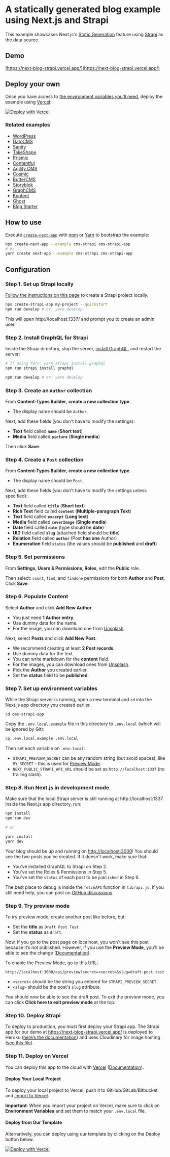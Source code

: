 # A statically generated blog example using Next.js and Strapi

This example showcases Next.js's [Static Generation](https://nextjs.org/docs/basic-features/pages) feature using [Strapi](https://strapi.io/) as the data source.

## Demo

[https://next-blog-strapi.vercel.app/](https://next-blog-strapi.vercel.app/)

## Deploy your own

Once you have access to [the environment variables you'll need](#step-7-set-up-environment-variables), deploy the example using [Vercel](https://vercel.com?utm_source=github&utm_medium=readme&utm_campaign=next-example):

[![Deploy with Vercel](https://vercel.com/button)](https://vercel.com/new/git/external?repository-url=https://github.com/vercel/next.js/tree/canary/examples/cms-strapi&project-name=cms-strapi&repository-name=cms-strapi&env=STRAPI_PREVIEW_SECRET,NEXT_PUBLIC_STRAPI_API_URL&envDescription=Required%20to%20connect%20the%20app%20with%20Strapi&envLink=https://vercel.link/cms-strapi-env)

### Related examples

- [WordPress](/examples/cms-wordpress)
- [DatoCMS](/examples/cms-datocms)
- [Sanity](/examples/cms-sanity)
- [TakeShape](/examples/cms-takeshape)
- [Prismic](/examples/cms-prismic)
- [Contentful](/examples/cms-contentful)
- [Agility CMS](/examples/cms-agilitycms)
- [Cosmic](/examples/cms-cosmic)
- [ButterCMS](/examples/cms-buttercms)
- [Storyblok](/examples/cms-storyblok)
- [GraphCMS](/examples/cms-graphcms)
- [Kontent](/examples/cms-kontent)
- [Ghost](/examples/cms-ghost)
- [Blog Starter](/examples/blog-starter)

## How to use

Execute [`create-next-app`](https://github.com/vercel/next.js/tree/canary/packages/create-next-app) with [npm](https://docs.npmjs.com/cli/init) or [Yarn](https://yarnpkg.com/lang/en/docs/cli/create/) to bootstrap the example:

```bash
npx create-next-app --example cms-strapi cms-strapi-app
# or
yarn create next-app --example cms-strapi cms-strapi-app
```

## Configuration

### Step 1. Set up Strapi locally

[Follow the instructions on this page](https://strapi.io/documentation/developer-docs/latest/getting-started/quick-start.html#_1-install-strapi-and-create-a-new-project) to create a Strapi project locally.

```bash
npx create-strapi-app my-project --quickstart
npm run develop # or: yarn develop
```

This will open http://localhost:1337/ and prompt you to create an admin user.

### Step 2. Install GraphQL for Strapi

Inside the Strapi directory, stop the server, [install GraphQL](https://strapi.io/documentation/v3.x/plugins/graphql.html), and restart the server:

```bash
# If using Yarn: yarn strapi install graphql
npm run strapi install graphql

npm run develop # or: yarn develop
```

### Step 3. Create an `Author` collection

From **Content-Types Builder**, **create a new collection type**.

- The display name should be `Author`.

Next, add these fields (you don't have to modify the settings):

- **Text** field called **`name`** (**Short text**)
- **Media** field called **`picture`** (**Single media**)

Then click **Save**.

### Step 4. Create a `Post` collection

From **Content-Types Builder**, **create a new collection type**.

- The display name should be `Post`.

Next, add these fields (you don't have to modify the settings unless specified):

- **Text** field called **`title`** (**Short text**)
- **Rich Text** field called **`content`** (**Multiple-paragraph Text**)
- **Text** field called **`excerpt`** (**Long text**)
- **Media** field called **`coverImage`** (**Single media**)
- **Date** field called **`date`** (type should be **date**)
- **UID** field called **`slug`** (attached field should be **title**)
- **Relation** field called **`author`** (Post **has one** Author)
- **Enumeration** field `status` (the values should be **published** and **draft**)

### Step 5. Set permissions

From **Settings, Users & Permissions, Roles**, edit the **Public** role.

Then select: `count`, `find`, and `findone` permissions for both **Author** and **Post**. Click **Save**.

### Step 6. Populate Content

Select **Author** and click **Add New Author**.

- You just need **1 Author entry**.
- Use dummy data for the name.
- For the image, you can download one from [Unsplash](https://unsplash.com/).

Next, select **Posts** and click **Add New Post**.

- We recommend creating at least **2 Post records**.
- Use dummy data for the text.
- You can write markdown for the **content** field.
- For the images, you can download ones from [Unsplash](https://unsplash.com/).
- Pick the **Author** you created earlier.
- Set the **status** field to be **published**.

### Step 7. Set up environment variables

While the Strapi server is running, open a new terminal and `cd` into the Next.js app directory you created earlier.

```
cd cms-strapi-app
```

Copy the `.env.local.example` file in this directory to `.env.local` (which will be ignored by Git):

```bash
cp .env.local.example .env.local
```

Then set each variable on `.env.local`:

- `STRAPI_PREVIEW_SECRET` can be any random string (but avoid spaces), like `MY_SECRET` - this is used for [Preview Mode](https://nextjs.org/docs/advanced-features/preview-mode).
- `NEXT_PUBLIC_STRAPI_API_URL` should be set as `http://localhost:1337` (no trailing slash).

### Step 8. Run Next.js in development mode

Make sure that the local Strapi server is still running at http://localhost:1337. Inside the Next.js app directory, run:

```bash
npm install
npm run dev

# or

yarn install
yarn dev
```

Your blog should be up and running on [http://localhost:3000](http://localhost:3000)! You should see the two posts you’ve created. If it doesn't work, make sure that:

- You’ve installed GraphQL to Strapi on Step 2.
- You’ve set the Roles & Permissions in Step 5.
- You’ve set the `status` of each post to be `published` in Step 6.

The best place to debug is inside the `fetchAPI` function in `lib/api.js`. If you still need help, you can post on [GitHub discussions](https://github.com/vercel/next.js/discussions).

### Step 9. Try preview mode

To try preview mode, create another post like before, but:

- Set the **title** as `Draft Post Test`
- Set the **status** as `draft`.

Now, if you go to the post page on localhost, you won't see this post because it’s not published. However, if you use the **Preview Mode**, you'll be able to see the change ([Documentation](https://nextjs.org/docs/advanced-features/preview-mode)).

To enable the Preview Mode, go to this URL:

```
http://localhost:3000/api/preview?secret=<secret>&slug=draft-post-test
```

- `<secret>` should be the string you entered for `STRAPI_PREVIEW_SECRET`.
- `<slug>` should be the post's `slug` attribute.

You should now be able to see the draft post. To exit the preview mode, you can click **Click here to exit preview mode** at the top.

### Step 10. Deploy Strapi

To deploy to production, you must first deploy your Strapi app. The Strapi app for our demo at https://next-blog-strapi.vercel.app/ is deployed to Heroku ([here’s the documentation](https://strapi.io/documentation/v3.x/deployment/heroku.html)) and uses Cloudinary for image hosting ([see this file](https://github.com/strapi/strapi-starter-next-blog/blob/master/backend/extensions/upload/config/settings.js)).

### Step 11. Deploy on Vercel

You can deploy this app to the cloud with [Vercel](https://vercel.com?utm_source=github&utm_medium=readme&utm_campaign=next-example) ([Documentation](https://nextjs.org/docs/deployment)).

#### Deploy Your Local Project

To deploy your local project to Vercel, push it to GitHub/GitLab/Bitbucket and [import to Vercel](https://vercel.com/new?utm_source=github&utm_medium=readme&utm_campaign=next-example).

**Important**: When you import your project on Vercel, make sure to click on **Environment Variables** and set them to match your `.env.local` file.

#### Deploy from Our Template

Alternatively, you can deploy using our template by clicking on the Deploy button below.

[![Deploy with Vercel](https://vercel.com/button)](https://vercel.com/new/git/external?repository-url=https://github.com/vercel/next.js/tree/canary/examples/cms-strapi&project-name=cms-strapi&repository-name=cms-strapi&env=STRAPI_PREVIEW_SECRET,NEXT_PUBLIC_STRAPI_API_URL&envDescription=Required%20to%20connect%20the%20app%20with%20Strapi&envLink=https://vercel.link/cms-strapi-env)
